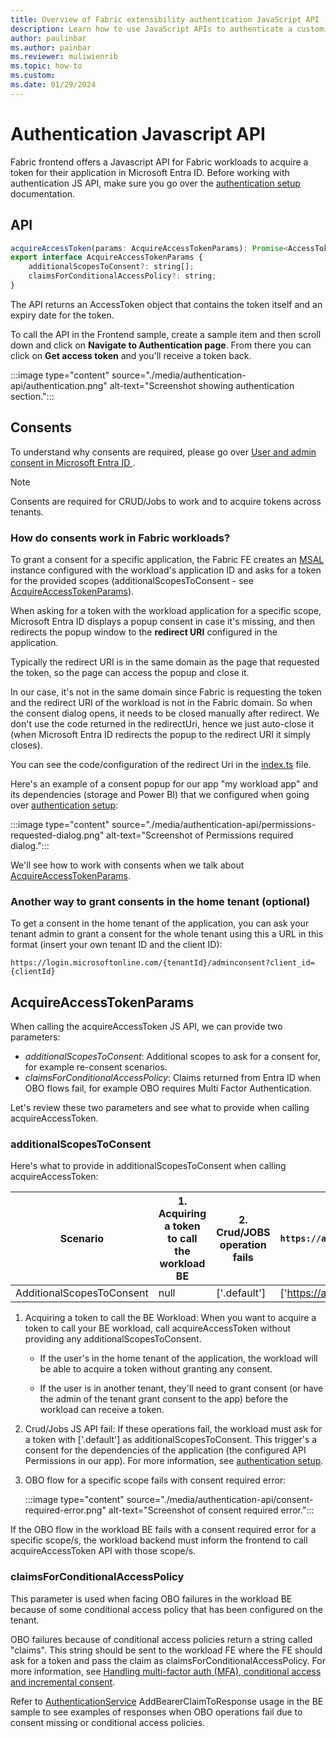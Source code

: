 ```yaml
---
title: Overview of Fabric extensibility authentication JavaScript API
description: Learn how to use JavaScript APIs to authenticate a customized Fabric workload.
author: paulinbar
ms.author: painbar
ms.reviewer: muliwienrib
ms.topic: how-to
ms.custom:
ms.date: 01/29/2024
---
```


# Authentication Javascript API

Fabric frontend offers a Javascript API for Fabric workloads to acquire a token for their application in Microsoft Entra ID. Before working with authentication JS API, make sure you go over the [authentication setup](./authentication-setup.md) documentation.

## API

```javascript
acquireAccessToken(params: AcquireAccessTokenParams): Promise<AccessToken>;  
export interface AcquireAccessTokenParams {
    additionalScopesToConsent?: string[];  
    claimsForConditionalAccessPolicy?: string;  
}
```

The API returns an AccessToken object that contains the token itself and an expiry date for the token.

To call the API in the Frontend sample, create a sample item and then scroll down and click on **Navigate to Authentication page**. From there you can click on **Get access token** and you'll receive a token back.

:::image type="content" source="./media/authentication-api/authentication.png" alt-text="Screenshot showing authentication section.":::

## Consents  

To understand why consents are required, please go over [User and admin consent in Microsoft Entra ID
](/entra/identity/enterprise-apps/user-admin-consent-overview).

> [!NOTE]
> Consents are required for CRUD/Jobs to work and to acquire tokens across tenants.

### How do consents work in Fabric workloads?

To grant a consent for a specific application, the Fabric FE creates an [MSAL](https://www.npmjs.com/package/@azure/msal-browser) instance configured with the workload's application ID and asks for a token for the provided scopes (additionalScopesToConsent - see [AcquireAccessTokenParams](#acquireaccesstokenparams)).

When asking for a token with the workload application for a specific scope, Microsoft Entra ID displays a popup consent in case it's missing, and then redirects the popup window to the **redirect URI** configured in the application.

Typically the redirect URI is in the same domain as the page that requested the token, so the page can access the popup and close it.
  
In our case, it's not in the same domain since Fabric is requesting the token and the redirect URI of the workload is not in the Fabric domain. So when the consent dialog opens, it needs to be closed manually after redirect. We don't use the code returned in the redirectUri, hence we just auto-close it (when Microsoft Entra ID redirects the popup to the redirect URI it simply closes).
  
You can see the code/configuration of the redirect Uri in the [index.ts](https://github.com/microsoft/Microsoft-Fabric-developer-sample/blob/staging/Frontend/src/index.ts) file.

Here's an example of a consent popup for our app "my workload app" and its dependencies (storage and Power BI) that we configured when going over [authentication setup](./authentication-setup.md):

:::image type="content" source="./media/authentication-api/permissions-requested-dialog.png" alt-text="Screenshot of Permissions required dialog.":::

We'll see how to work with consents when we talk about [AcquireAccessTokenParams](#acquireaccesstokenparams).

### Another way to grant consents in the home tenant (optional)

To get a consent in the home tenant of the application, you can ask your tenant admin to grant a consent for the whole tenant using this a URL in this format (insert your own tenant ID and the client ID):

`https://login.microsoftonline.com/{tenantId}/adminconsent?client_id={clientId}`

## AcquireAccessTokenParams

When calling the acquireAccessToken JS API, we can provide two parameters:  

* *additionalScopesToConsent*: Additional scopes to ask for a consent for, for example re-consent scenarios.
* *claimsForConditionalAccessPolicy*: Claims returned from Entra ID when OBO flows fail, for example OBO requires Multi Factor Authentication.

Let's review these two parameters and see what to provide when calling acquireAccessToken.

### additionalScopesToConsent

Here's what to provide in additionalScopesToConsent when calling acquireAccessToken:

Scenario | 1. Acquiring a token to call the workload BE | 2. Crud/JOBS operation fails | 3. OBO flow for scope `https://analysis.windows.net/powerbi/api/Workspace.Read.All/` fails with a consent required error
--- | --- | --- | --- 
AdditionalScopesToConsent | null | ['.default'] | ['https://analysis.windows.net/powerbi/api/Workspace.Read.All'] 

1. Acquiring a token to call the BE Workload: When you want to acquire a token to call your BE workload, call acquireAccessToken without providing any additionalScopesToConsent.

    * If the user's in the home tenant of the application, the workload will be able to acquire a token without granting any consent.

    * If the user is in another tenant, they'll need to grant consent (or have the admin of the tenant grant consent to the app) before the workload can receive a token.

2. Crud/Jobs JS API fail: If these operations fail, the workload must ask for a token with ['.default'] as additionalScopesToConsent. This trigger's a consent for the dependencies of the application (the configured API Permissions in our app). For more information, see [authentication setup](./authentication-setup.md).

3. OBO flow for a specific scope fails with consent required error:

    :::image type="content" source="./media/authentication-api/consent-required-error.png" alt-text="Screenshot of consent required error.":::

If the OBO flow in the workload BE fails with a consent required error for a specific scope/s, the workload backend must inform the frontend to call acquireAccessToken API with those scope/s.  

### claimsForConditionalAccessPolicy

This parameter is used when facing OBO failures in the workload BE because of some conditional access policy that has been configured on the tenant.

OBO failures because of conditional access policies return a string called "claims". This string should be sent to the workload FE where the FE should ask for a token and pass the claim as claimsForConditionalAccessPolicy. For more information, see [Handling multi-factor auth (MFA), conditional access and incremental consent](/entra/msal/dotnet/acquiring-tokens/web-apps-apis/on-behalf-of-flow#handling-multi-factor-auth-mfa-c).

Refer to [AuthenticationService](https://github.com/microsoft/Microsoft-Fabric-developer-sample/blob/staging/Backend/src/Services/AuthenticationService.cs) AddBearerClaimToResponse usage in the BE sample to see examples of responses when OBO operations fail due to consent missing or conditional access policies.